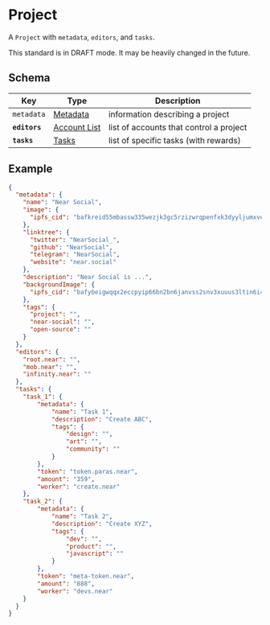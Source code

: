 # Project

A `Project` with `metadata`, `editors`, and `tasks`.

This standard is in DRAFT mode. It may be heavily changed in the future.

## Schema

| Key | Type  | Description |
|----------------|------------------------------------------|----------------------------------------------------------------|
| `metadata` | [Metadata](../common/Metadata.md) | information describing a project |
| **`editors`** | [Account List](../common/AccountList.md) | list of accounts that control a project |
| **`tasks`** | [Tasks](Tasks.md) | list of specific tasks (with rewards) |

## Example

```json
{
  "metadata": {
    "name": "Near Social",
    "image": {
      "ipfs_cid": "bafkreid55mbassw335wezjk3gc5rzizwrqpenfxk3dyyljumxvezplhjg4"
    },
    "linktree": {
      "twitter": "NearSocial_",
      "github": "NearSocial",
      "telegram": "NearSocial",
      "website": "near.social"
    },
    "description": "Near Social is ...",
    "backgroundImage": {
      "ipfs_cid": "bafybeigwqqx2eccpyip66bn2bn6janvss2snv3xuuus3ltin6i46mfkyam"
    },
    "tags": {
      "project": "",
      "near-social": "",
      "open-source": ""
    }
  },
  "editors": {
    "root.near": "",
    "mob.near": "",
    "infinity.near": ""
  },
  "tasks": {
    "task_1": {
        "metadata": {
            "name": "Task 1",
            "description": "Create ABC",
            "tags": {
                "design": "",
                "art": "",
                "community": ""
            }
        },
        "token": "token.paras.near",
        "amount": "359",
        "worker": "create.near"
    },
    "task_2": {
        "metadata": {
            "name": "Task 2",
            "description": "Create XYZ",
            "tags": {
                "dev": "",
                "product": "",
                "javascript": ""
            }
        },
        "token": "meta-token.near",
        "amount": "888",
        "worker": "devs.near"
    }
  }
}
```
